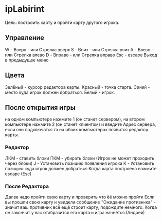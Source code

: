 # ipLabirint
Цель: построить карту и пройти карту другого игрока.
## Управление
W - Вверх - или Стрелка вверх
 S - Вниз - или Стрелка вниз
 A - Влево - или Стрелка влево
 D - Вправо - или Стрелка вправо
Esc - escape Выход в предыдущее меню
## Цвета
Зелёный - курсор редактора карты.
Красный - точка старта.
Синий - место куда игрок должен добраться.
Белый - игрок.
## После открытия игры
на одном компьютере нажмите 1 (он станет сервером),
на втором компьютере нажмите 2 (он станет клиентом) и введите Адрес сервера,
если они подключатся то на обоих компьютерах появится редактор карты.

### Редактор
ЛКМ - ставить блоки
ПКМ - убирать блоки
(Игрок не может проходить через блоки)
J - Установить позицию появления игрока
K - Установить позицию куда игрок должен добраться
Когда карта построена нажмите escape (Esc)

### После Редактора
Далее надо пройти свою карту и проверить что ёё можно пройти
Если вы прошли свою карту и увидели сообщение "Ожидание противника" - значит ваш противник всё ещё строит карту,
подождите немного.
Когда он закончит у вас отабразится его карта и игра начнётся.(Андрей)
